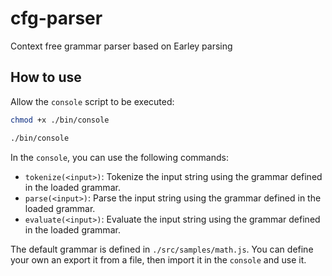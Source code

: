 # cfg-parser
Context free grammar parser based on Earley parsing

## How to use

Allow the `console` script to be executed:

```sh
chmod +x ./bin/console

./bin/console
```

In the `console`, you can use the following commands:

- `tokenize(<input>)`: Tokenize the input string using the grammar defined in the loaded grammar.
- `parse(<input>)`: Parse the input string using the grammar defined in the loaded grammar.
- `evaluate(<input>)`: Evaluate the input string using the grammar defined in the loaded grammar.

The default grammar is defined in `./src/samples/math.js`. You can define your own an export it from a file, then import it in the `console` and use it.
